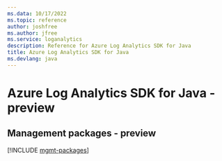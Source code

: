 ```yaml
---
ms.data: 10/17/2022
ms.topic: reference
author: joshfree
ms.author: jfree
ms.service: loganalytics
description: Reference for Azure Log Analytics SDK for Java
title: Azure Log Analytics SDK for Java
ms.devlang: java
---
```

# Azure Log Analytics SDK for Java - preview

## Management packages - preview
[!INCLUDE [mgmt-packages](log-analytics-mgmt-index.md)]